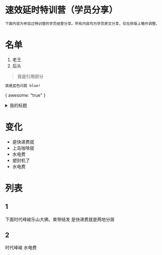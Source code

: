 # 速效延时特训营（学员分享）
```python
下面内容为参加过特训营的学员结营分享。所有内容均为学员原文分享，仅在排版上略作调整。
```

# 名单
1. 老王
2. 后头

> 我是引用部分

```CSS
我是蓝色问题 blue! 
```

{
  awesome: "true"
}
<details>
<summary>我的标题</summary>

我的内容

```json
{
  awesome: "true"
}
```
</details>

# 变化
- 是快递费就
- 上岛咖啡就
- 水电费
- 塑封机了
- 水电费

# 列表
## 1
下面时代峰峻乐山大佛。束带结发
是快递费就是两地分居
## 2
时代峰峻
水电费
